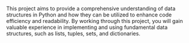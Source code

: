This project aims to provide a comprehensive understanding of data structures in Python and how they can be utilized to enhance code efficiency and readability. By working through this project, you will gain valuable experience in implementing and using fundamental data structures, such as lists, tuples, sets, and dictionaries.
